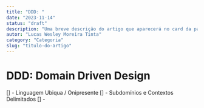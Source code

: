 ```yaml
---
title: "DDD: "
date: "2023-11-14"
status: "draft"
description: "Uma breve descrição do artigo que aparecerá no card da página principal"
autor: "Lucas Wesley Moreira Tinta"
category: "Categoria"
slug: "titulo-do-artigo"
---
```


# DDD: Domain Driven Design
[] - Linguagem Ubiqua / Onipresente
[] - Subdomínios e Contextos Delimitados
[] - 
